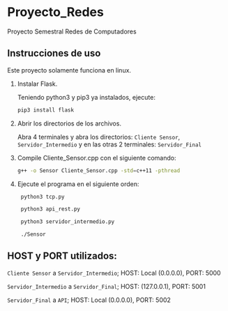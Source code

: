 # Proyecto_Redes
Proyecto Semestral Redes de Computadores

## Instrucciones de uso

Este proyecto solamente funciona en linux.

1. Instalar Flask.

   Teniendo python3 y pip3 ya instalados, ejecute:
   ```bash
   pip3 install flask
   ```
   
2. Abrir los directorios de los archivos.

     Abra 4 terminales y abra los directorios: `Cliente Sensor`, `Servidor_Intermedio` y en las otras 2 terminales: `Servidor_Final`

3. Compile Cliente_Sensor.cpp con el siguiente comando:
   
     ```bash
     g++ -o Sensor Cliente_Sensor.cpp -std=c++11 -pthread
     ```
     
4. Ejecute el programa en el siguiente orden:
   
    ```bash
     python3 tcp.py
     ```
    ```bash
     python3 api_rest.py
     ```
    ```bash
     python3 servidor_intermedio.py
     ```
    ```bash
     ./Sensor
     ```

## HOST y PORT utilizados:

`Cliente Sensor` a `Servidor_Intermedio`; HOST: Local (0.0.0.0), PORT: 5000

`Servidor_Intermedio` a `Servidor_Final`; HOST: (127.0.0.1), PORT: 5001

`Servidor_Final` a `API`; HOST: Local (0.0.0.0), PORT: 5002
